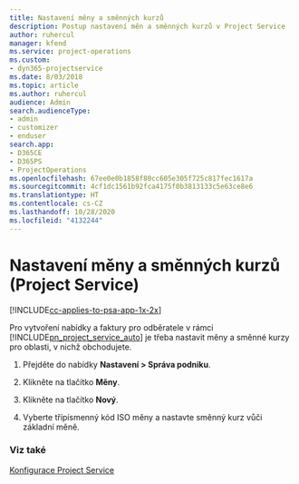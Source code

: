 ```yaml
---
title: Nastavení měny a směnných kurzů
description: Postup nastavení měn a směnných kurzů v Project Service
author: ruhercul
manager: kfend
ms.service: project-operations
ms.custom:
- dyn365-projectservice
ms.date: 8/03/2018
ms.topic: article
ms.author: ruhercul
audience: Admin
search.audienceType:
- admin
- customizer
- enduser
search.app:
- D365CE
- D365PS
- ProjectOperations
ms.openlocfilehash: 67ee0e0b1858f80cc605e305f725c817fec1617a
ms.sourcegitcommit: 4cf1dc1561b92fca4175f0b3813133c5e63ce8e6
ms.translationtype: HT
ms.contentlocale: cs-CZ
ms.lasthandoff: 10/28/2020
ms.locfileid: "4132244"
---
```

# <a name="set-up-currencies-and-exchange-rates-project-service"></a>Nastavení měny a směnných kurzů (Project Service)

[!INCLUDE[cc-applies-to-psa-app-1x-2x](../includes/cc-applies-to-psa-app-1x-2x.md)]

Pro vytvoření nabídky a faktury pro odběratele v rámci [!INCLUDE[pn_project_service_auto](../includes/pn-project-service-auto.md)] je třeba nastavit měny a směnné kurzy pro oblasti, v nichž obchodujete.  
  
1.  Přejděte do nabídky **Nastavení > Správa podniku**.  
  
2.  Klikněte na tlačítko **Měny**.  
  
3.  Klikněte na tlačítko **Nový**.  
  
4.  Vyberte třípísmenný kód ISO měny a nastavte směnný kurz vůči základní měně.  
  
### <a name="see-also"></a>Viz také  
 [Konfigurace Project Service](../psa/configure.md)
